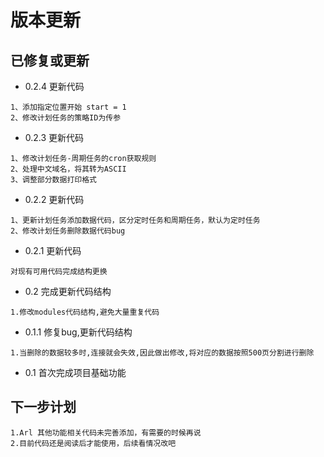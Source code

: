 
# 版本更新
## 已修复或更新

- 0.2.4 更新代码

```
1、添加指定位置开始 start = 1
2、修改计划任务的策略ID为传参
```
- 0.2.3 更新代码

```
1、修改计划任务-周期任务的cron获取规则
2、处理中文域名，将其转为ASCII
3、调整部分数据打印格式
```

- 0.2.2 更新代码

```
1、更新计划任务添加数据代码，区分定时任务和周期任务，默认为定时任务
2、修改计划任务删除数据代码bug
```

- 0.2.1 更新代码

```
对现有可用代码完成结构更换
```

- 0.2 完成更新代码结构

```
1.修改modules代码结构,避免大量重复代码
```

- 0.1.1 修复bug,更新代码结构

```
1.当删除的数据较多时,连接就会失效,因此做出修改,将对应的数据按照500页分割进行删除
```

- 0.1 首次完成项目基础功能

## 下一步计划

```
1.Arl 其他功能相关代码未完善添加，有需要的时候再说
2.目前代码还是阅读后才能使用，后续看情况改吧
```